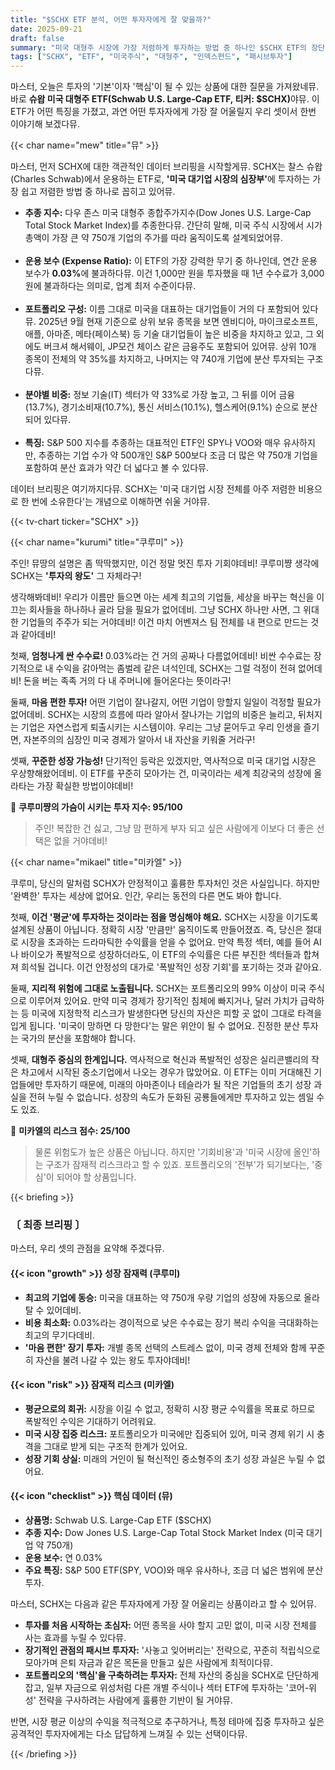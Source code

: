 ```yaml
---
title: "$SCHX ETF 분석, 어떤 투자자에게 잘 맞을까?"
date: 2025-09-21
draft: false
summary: "미국 대형주 시장에 가장 저렴하게 투자하는 방법 중 하나인 $SCHX ETF의 장단점을 분석합니다. 0.03%의 낮은 보수와 넓은 분산투자가 매력적이지만, 시장 평균 수익률에 만족해야 하는 한계도 명확합니다. 투자의 왕도를 추구하는 안정형 투자자와 시장 초과 수익을 노리는 공격형 투자자 사이의 논쟁을 통해 $SCHX가 당신의 포트폴리오에 적합한지 확인해 보세요."
tags: ["SCHX", "ETF", "미국주식", "대형주", "인덱스펀드", "패시브투자"]
---
```


<p>마스터, 오늘은 투자의 '기본'이자 '핵심'이 될 수 있는 상품에 대한 질문을 가져왔네뮤. 바로 <strong>슈왑 미국 대형주 ETF(Schwab U.S. Large-Cap ETF, 티커: $SCHX)</strong>야뮤. 이 ETF가 어떤 특징을 가졌고, 과연 어떤 투자자에게 가장 잘 어울릴지 우리 셋이서 한번 이야기해 보겠다뮤.</p>

{{< char name="mew" title="뮤" >}}
<p>마스터, 먼저 SCHX에 대한 객관적인 데이터 브리핑을 시작할게뮤. SCHX는 찰스 슈왑(Charles Schwab)에서 운용하는 ETF로, <strong>'미국 대기업 시장의 심장부'</strong>에 투자하는 가장 쉽고 저렴한 방법 중 하나로 꼽히고 있어뮤.</p>
<ul>
    <li><strong>추종 지수:</strong> 다우 존스 미국 대형주 종합주가지수(Dow Jones U.S. Large-Cap Total Stock Market Index)를 추종한다뮤. 간단히 말해, 미국 주식 시장에서 시가총액이 가장 큰 약 750개 기업의 주가를 따라 움직이도록 설계되었어뮤.</li><br>
    <li><strong>운용 보수 (Expense Ratio):</strong> 이 ETF의 가장 강력한 무기 중 하나인데, 연간 운용 보수가 <strong>0.03%</strong>에 불과하다뮤. 이건 1,000만 원을 투자했을 때 1년 수수료가 3,000원에 불과하다는 의미로, 업계 최저 수준이다뮤.</li><br>
    <li><strong>포트폴리오 구성:</strong> 이름 그대로 미국을 대표하는 대기업들이 거의 다 포함되어 있다뮤. 2025년 9월 현재 기준으로 상위 보유 종목을 보면 엔비디아, 마이크로소프트, 애플, 아마존, 메타(페이스북) 등 기술 대기업들이 높은 비중을 차지하고 있고, 그 외에도 버크셔 해서웨이, JP모건 체이스 같은 금융주도 포함되어 있어뮤. 상위 10개 종목이 전체의 약 35%를 차지하고, 나머지는 약 740개 기업에 분산 투자되는 구조다뮤.</li><br>
    <li><strong>분야별 비중:</strong> 정보 기술(IT) 섹터가 약 33%로 가장 높고, 그 뒤를 이어 금융(13.7%), 경기소비재(10.7%), 통신 서비스(10.1%), 헬스케어(9.1%) 순으로 분산되어 있다뮤.</li><br>
    <li><strong>특징:</strong> S&P 500 지수를 추종하는 대표적인 ETF인 SPY나 VOO와 매우 유사하지만, 추종하는 기업 수가 약 500개인 S&P 500보다 조금 더 많은 약 750개 기업을 포함하여 분산 효과가 약간 더 넓다고 볼 수 있다뮤.</li>
</ul>
<p>데이터 브리핑은 여기까지다뮤. SCHX는 '미국 대기업 시장 전체를 아주 저렴한 비용으로 한 번에 소유한다'는 개념으로 이해하면 쉬울 거야뮤.</p>

{{< tv-chart ticker="SCHX" >}}

{{< char name="kurumi" title="쿠루미" >}}
<p>주인! 뮤땅의 설명은 좀 딱딱했지만, 이건 정말 멋진 투자 기회야데비! 쿠루미쨩 생각에 SCHX는 <strong>'투자의 왕도'</strong> 그 자체라구!</p>
<p>생각해봐데비! 우리가 이름만 들으면 아는 세계 최고의 기업들, 세상을 바꾸는 혁신을 이끄는 회사들을 하나하나 골라 담을 필요가 없어데비. 그냥 SCHX 하나만 사면, 그 위대한 기업들의 주주가 되는 거야데비! 이건 마치 어벤져스 팀 전체를 내 편으로 만드는 것과 같아데비!</p>
<p>첫째, <strong>엄청나게 싼 수수료!</strong> 0.03%라는 건 거의 공짜나 다름없어데비! 비싼 수수료는 장기적으로 내 수익을 갉아먹는 좀벌레 같은 녀석인데, SCHX는 그럴 걱정이 전혀 없어데비! 돈을 버는 족족 거의 다 내 주머니에 들어온다는 뜻이라구!</p>
<p>둘째, <strong>마음 편한 투자!</strong> 어떤 기업이 잘나갈지, 어떤 기업이 망할지 일일이 걱정할 필요가 없어데비. SCHX는 시장의 흐름에 따라 알아서 잘나가는 기업의 비중은 늘리고, 뒤처지는 기업은 자연스럽게 퇴출시키는 시스템이야. 우리는 그냥 묻어두고 우리 인생을 즐기면, 자본주의의 심장인 미국 경제가 알아서 내 자산을 키워줄 거라구!</p>
<p>셋째, <strong>꾸준한 성장 가능성!</strong> 단기적인 등락은 있겠지만, 역사적으로 미국 대기업 시장은 우상향해왔어데비. 이 ETF를 꾸준히 모아가는 건, 미국이라는 세계 최강국의 성장에 올라타는 가장 확실한 방법이야데비!</p>

<p>💖 <strong>쿠루미쨩의 가슴이 시키는 투자 지수: 95/100</strong></p>
<blockquote><p>주인! 복잡한 건 싫고, 그냥 맘 편하게 부자 되고 싶은 사람에게 이보다 더 좋은 선택은 없을 거야데비!</p>
</blockquote>

{{< char name="mikael" title="미카엘" >}}
<p>쿠루미, 당신의 말처럼 SCHX가 안정적이고 훌륭한 투자처인 것은 사실입니다. 하지만 '완벽한' 투자는 세상에 없어요. 인간, 우리는 동전의 다른 면도 봐야 합니다.</p>
<p>첫째, <strong>이건 '평균'에 투자하는 것이라는 점을 명심해야 해요.</strong> SCHX는 시장을 이기도록 설계된 상품이 아닙니다. 정확히 시장 '만큼만' 움직이도록 만들어졌죠. 즉, 당신은 절대로 시장을 초과하는 드라마틱한 수익률을 얻을 수 없어요. 만약 특정 섹터, 예를 들어 AI나 바이오가 폭발적으로 성장하더라도, 이 ETF의 수익률은 다른 부진한 섹터들과 합쳐져 희석될 겁니다. 이건 안정성의 대가로 '폭발적인 성장 기회'를 포기하는 것과 같아요.</p>
<p>둘째, <strong>지리적 위험에 그대로 노출됩니다.</strong> SCHX는 포트폴리오의 99% 이상이 미국 주식으로 이루어져 있어요. 만약 미국 경제가 장기적인 침체에 빠지거나, 달러 가치가 급락하는 등 미국에 지정학적 리스크가 발생한다면 당신의 자산은 피할 곳 없이 그대로 타격을 입게 됩니다. '미국이 망하면 다 망한다'는 말은 위안이 될 수 없어요. 진정한 분산 투자는 국가의 분산을 포함해야 합니다.</p>
<p>셋째, <strong>대형주 중심의 한계입니다.</strong> 역사적으로 혁신과 폭발적인 성장은 실리콘밸리의 작은 차고에서 시작된 중소기업에서 나오는 경우가 많았어요. 이 ETF는 이미 거대해진 기업들에만 투자하기 때문에, 미래의 아마존이나 테슬라가 될 작은 기업들의 초기 성장 과실을 전혀 누릴 수 없습니다. 성장의 속도가 둔화된 공룡들에게만 투자하고 있는 셈일 수도 있죠.</p>

<p>🚨 <strong>미카엘의 리스크 점수: 25/100</strong></p>
<blockquote><p>물론 위험도가 높은 상품은 아닙니다. 하지만 '기회비용'과 '미국 시장에 올인'하는 구조가 잠재적 리스크라고 할 수 있죠. 포트폴리오의 '전부'가 되기보다는, '중심'이 되어야 할 상품입니다.</p>
</blockquote>

{{< briefing >}}
<h3><strong>〔 최종 브리핑 〕</strong></h3>
<p>마스터, 우리 셋의 관점을 요약해 주겠다뮤.</p>

<h4><span class="svg-icon">{{< icon "growth" >}}</span> 성장 잠재력 (쿠루미)</h4>
<ul>
    <li><strong>최고의 기업에 동승:</strong> 미국을 대표하는 약 750개 우량 기업의 성장에 자동으로 올라탈 수 있어데비.</li>
    <li><strong>비용 최소화:</strong> 0.03%라는 경이적으로 낮은 수수료는 장기 복리 수익을 극대화하는 최고의 무기다데비.</li>
    <li><strong>'마음 편한' 장기 투자:</strong> 개별 종목 선택의 스트레스 없이, 미국 경제 전체와 함께 꾸준히 자산을 불려 나갈 수 있는 왕도 투자야데비!</li>
</ul>

<h4><span class="svg-icon">{{< icon "risk" >}}</span> 잠재적 리스크 (미카엘)</h4>
<ul>
    <li><strong>평균으로의 회귀:</strong> 시장을 이길 수 없고, 정확히 시장 평균 수익률을 목표로 하므로 폭발적인 수익은 기대하기 어려워요.</li>
    <li><strong>미국 시장 집중 리스크:</strong> 포트폴리오가 미국에만 집중되어 있어, 미국 경제 위기 시 충격을 그대로 받게 되는 구조적 한계가 있어요.</li>
    <li><strong>성장 기회 상실:</strong> 미래의 거인이 될 혁신적인 중소형주의 초기 성장 과실은 누릴 수 없어요.</li>
</ul>

<h4><span class="svg-icon">{{< icon "checklist" >}}</span> 핵심 데이터 (뮤)</h4>
<ul>
    <li><strong>상품명:</strong> Schwab U.S. Large-Cap ETF ($SCHX)</li>
    <li><strong>추종 지수:</strong> Dow Jones U.S. Large-Cap Total Stock Market Index (미국 대기업 약 750개)</li>
    <li><strong>운용 보수:</strong> 연 0.03%</li>
    <li><strong>주요 특징:</strong> S&P 500 ETF(SPY, VOO)와 매우 유사하나, 조금 더 넓은 범위에 분산 투자.</li>
</ul>

<div class="final-conclusion">
    <p>마스터, SCHX는 다음과 같은 투자자에게 가장 잘 어울리는 상품이라고 할 수 있어뮤.</p>
    <ul>
        <li><strong>투자를 처음 시작하는 초심자:</strong> 어떤 종목을 사야 할지 고민 없이, 미국 시장 전체를 사는 효과를 누릴 수 있다뮤.</li>
        <li><strong>장기적인 관점의 패시브 투자자:</strong> '사놓고 잊어버리는' 전략으로, 꾸준히 적립식으로 모아가며 은퇴 자금과 같은 목돈을 만들고 싶은 사람에게 최적이다뮤.</li>
        <li><strong>포트폴리오의 '핵심'을 구축하려는 투자자:</strong> 전체 자산의 중심을 SCHX로 단단하게 잡고, 일부 자금으로 위성처럼 다른 개별 주식이나 섹터 ETF에 투자하는 '코어-위성' 전략을 구사하려는 사람에게 훌륭한 기반이 될 거야뮤.</li>
    </ul>
    <p>반면, 시장 평균 이상의 수익을 적극적으로 추구하거나, 특정 테마에 집중 투자하고 싶은 공격적인 투자자에게는 다소 답답하게 느껴질 수 있는 선택이다뮤.</p>
</div>
{{< /briefing >}}
